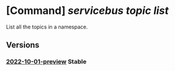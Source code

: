 # [Command] _servicebus topic list_

List all the topics in a namespace.

## Versions

### [2022-10-01-preview](/Resources/mgmt-plane/L3N1YnNjcmlwdGlvbnMve30vcmVzb3VyY2Vncm91cHMve30vcHJvdmlkZXJzL21pY3Jvc29mdC5zZXJ2aWNlYnVzL25hbWVzcGFjZXMve30vdG9waWNz/2022-10-01-preview.xml) **Stable**

<!-- mgmt-plane /subscriptions/{}/resourcegroups/{}/providers/microsoft.servicebus/namespaces/{}/topics 2022-10-01-preview -->
